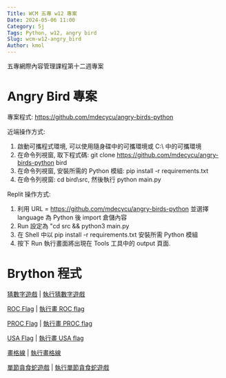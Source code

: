```yaml
---
Title: WCM 五專 w12 專案
Date: 2024-05-06 11:00
Category: 5j
Tags: Python, w12, angry bird
Slug: wcm-w12-angry_bird
Author: kmol
---
```


五專網際內容管理課程第十二週專案

<!-- PELICAN_END_SUMMARY -->

# Angry Bird 專案

專案程式: <https://github.com/mdecycu/angry-birds-python>

近端操作方式:

1. 啟動可攜程式環境, 可以使用隨身碟中的可攜環境或 C:\ 中的可攜環境
2. 在命令列視窗, 取下程式碼: git clone https://github.com/mdecycu/angry-birds-python bird
3. 在命令列視窗, 安裝所需的 Python 模組: pip install -r requirements.txt
4. 在命令列視窗: cd bird\src, 然後執行 python main.py

Replit 操作方式:

1. 利用 URL = https://github.com/mdecycu/angry-birds-python 並選擇 language 為 Python 後 import 倉儲內容
2. Run 設定為 "cd src && python3 main.py
3. 在 Shell 中以 pip install -r requirements.txt 安裝所需 Python 模組
4. 按下 Run 執行畫面將出現在 Tools 工具中的 output 頁面.

# Brython 程式

<a href="./../downloads/guess_in_brython.txt">猜數字遊戲</a> | <a href="https://mde.tw/wcm2024/content/Brython.html?src=https://gist.githubusercontent.com/mdecycu/4a3e639fa0a7282fb3a3c8b6668e9e95/raw/3214565e419e00b1607344e173a0280fc3418e90/guess_in_brython.py">執行猜數字遊戲</a>

<a href="./../downloads/roc_flag_in_brython.txt">ROC Flag</a> | <a href="https://mde.tw/wcm2024/content/Brython.html?src=https://gist.githubusercontent.com/mdecycu/4a3e639fa0a7282fb3a3c8b6668e9e95/raw/3214565e419e00b1607344e173a0280fc3418e90/roc_flag_in_brython.py">執行畫 ROC flag</a>

<a href="./../downloads/proc_flag_in_brython.txt">PROC Flag</a> | <a href="https://mde.tw/wcm2024/content/Brython.html?src=https://gist.githubusercontent.com/mdecycu/4a3e639fa0a7282fb3a3c8b6668e9e95/raw/3214565e419e00b1607344e173a0280fc3418e90/proc_flag_in_brython.py">執行畫 PROC flag</a>

<a href="./../downloads/usa_flag_in_brython.txt">USA Flag</a> | <a href="https://mde.tw/wcm2024/content/Brython.html?src=https://gist.githubusercontent.com/mdecycu/4a3e639fa0a7282fb3a3c8b6668e9e95/raw/3214565e419e00b1607344e173a0280fc3418e90/usa_flag_in_brython.py">執行畫 USA flag</a>

<a href="./../downloads/draw_grid_in_brython.txt">畫格線</a> | <a href="https://gist.githubusercontent.com/mdecycu/4a3e639fa0a7282fb3a3c8b6668e9e95/raw/3214565e419e00b1607344e173a0280fc3418e90/draw_grid_in_brython.py">執行畫格線</a>

<a href="./../downloads/single_snake_in_brython.txt">單節貪食蛇遊戲</a> | <a href="https://mde.tw/wcm2024/content/Brython.html?src=https://gist.githubusercontent.com/mdecycu/4a3e639fa0a7282fb3a3c8b6668e9e95/raw/3214565e419e00b1607344e173a0280fc3418e90/single_snake_in_brython.py">執行單節貪食蛇遊戲</a>

